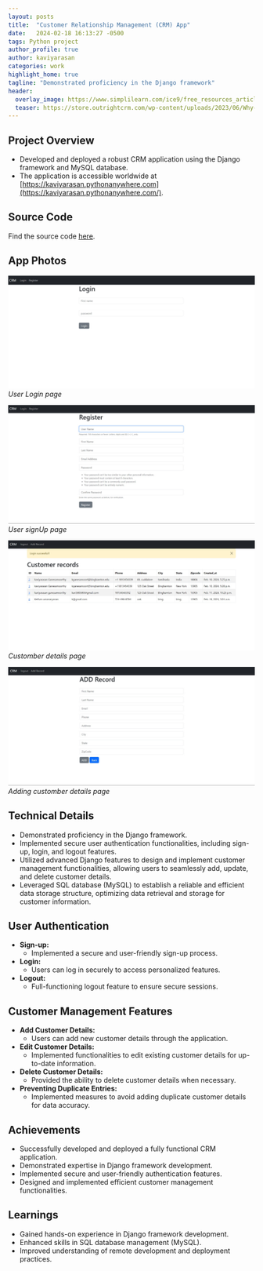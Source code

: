 ```yaml
---
layout: posts
title:  "Customer Relationship Management (CRM) App"
date:   2024-02-18 16:13:27 -0500
tags: Python project
author_profile: true
author: kaviyarasan
categories: work
highlight_home: true
tagline: "Demonstrated proficiency in the Django framework"
header:
  overlay_image: https://www.simplilearn.com/ice9/free_resources_article_thumb/Python_Requests.jpg
  teaser: https://store.outrightcrm.com/wp-content/uploads/2023/06/Why-CRM-Should-be-an-Integral-Business-ComponentFeature-image-01.jpg
---
```


## Project Overview
- Developed and deployed a robust CRM application using the Django framework and MySQL database.
- The application is accessible worldwide at [https://kaviyarasan.pythonanywhere.com](https://kaviyarasan.pythonanywhere.com/).

## Source Code
Find the source code [here](https://github.com/Kaviyarsan2004/Project_CRM/tree/main).

## App Photos

![Nothing](/assets/images/login.jpeg)
*User Login page*

![Move Pointer](/assets/images/Register.jpeg)
*User signUp page*

![Scroll UP](/assets/images/customber.jpeg)
*Customber details page*

![Scroll Down](/assets/images/add_record.jpeg)
*Adding customber details page*

## Technical Details
- Demonstrated proficiency in the Django framework.
- Implemented secure user authentication functionalities, including sign-up, login, and logout features.
- Utilized advanced Django features to design and implement customer management functionalities, allowing users to seamlessly add, update, and delete customer details.
- Leveraged SQL database (MySQL) to establish a reliable and efficient data storage structure, optimizing data retrieval and storage for customer information.

## User Authentication
- **Sign-up:**
  - Implemented a secure and user-friendly sign-up process.
- **Login:**
  - Users can log in securely to access personalized features.
- **Logout:**
  - Full-functioning logout feature to ensure secure sessions.

## Customer Management Features
- **Add Customer Details:**
  - Users can add new customer details through the application.
- **Edit Customer Details:**
  - Implemented functionalities to edit existing customer details for up-to-date information.
- **Delete Customer Details:**
  - Provided the ability to delete customer details when necessary.
- **Preventing Duplicate Entries:**
  - Implemented measures to avoid adding duplicate customer details for data accuracy.

## Achievements
- Successfully developed and deployed a fully functional CRM application.
- Demonstrated expertise in Django framework development.
- Implemented secure and user-friendly authentication features.
- Designed and implemented efficient customer management functionalities.

## Learnings
- Gained hands-on experience in Django framework development.
- Enhanced skills in SQL database management (MySQL).
- Improved understanding of remote development and deployment practices.

